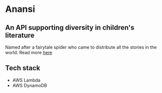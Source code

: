 # Anansi
## An API supporting diversity in children's literature

Named after a fairytale spider who came to distribute all the stories in the world. Read more [here](https://en.wikipedia.org/wiki/Anansi#Akan-Ashanti_Anansi_stories)

## Tech stack

- AWS Lambda
- AWS DynamoDB